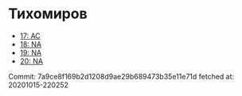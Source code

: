 # Тихомиров
- [17: AC](17.md)
- [18: NA](18.md)
- [19: NA](19.md)
- [20: NA](20.md)

Commit: 7a9ce8f169b2d1208d9ae29b689473b35e11e71d
 fetched at: 20201015-220252
